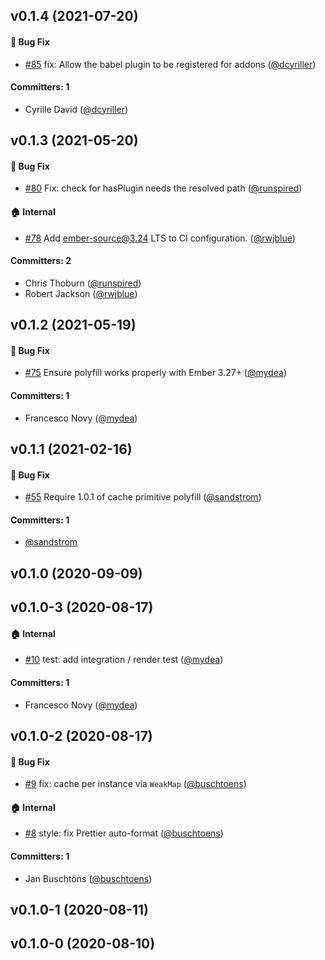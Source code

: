 ## v0.1.4 (2021-07-20)

#### :bug: Bug Fix
* [#85](https://github.com/ember-polyfills/ember-cached-decorator-polyfill/pull/85) fix: Allow the babel plugin to be registered for addons ([@dcyriller](https://github.com/dcyriller))

#### Committers: 1
- Cyrille David ([@dcyriller](https://github.com/dcyriller))

## v0.1.3 (2021-05-20)

#### :bug: Bug Fix
* [#80](https://github.com/ember-polyfills/ember-cached-decorator-polyfill/pull/80) Fix: check for hasPlugin needs the resolved path ([@runspired](https://github.com/runspired))

#### :house: Internal
* [#78](https://github.com/ember-polyfills/ember-cached-decorator-polyfill/pull/78) Add ember-source@3.24 LTS to CI configuration. ([@rwjblue](https://github.com/rwjblue))

#### Committers: 2
- Chris Thoburn ([@runspired](https://github.com/runspired))
- Robert Jackson ([@rwjblue](https://github.com/rwjblue))

## v0.1.2 (2021-05-19)

#### :bug: Bug Fix
* [#75](https://github.com/ember-polyfills/ember-cached-decorator-polyfill/pull/75) Ensure polyfill works properly with Ember 3.27+  ([@mydea](https://github.com/mydea))

#### Committers: 1
- Francesco Novy ([@mydea](https://github.com/mydea))

## v0.1.1 (2021-02-16)

#### :bug: Bug Fix
* [#55](https://github.com/ember-polyfills/ember-cached-decorator-polyfill/pull/55) Require 1.0.1 of cache primitive polyfill ([@sandstrom](https://github.com/sandstrom))

#### Committers: 1
- [@sandstrom](https://github.com/sandstrom)

## v0.1.0 (2020-09-09)

## v0.1.0-3 (2020-08-17)

#### :house: Internal
* [#10](https://github.com/ember-polyfills/ember-cached-decorator-polyfill/pull/10) test: add integration / render test ([@mydea](https://github.com/mydea))

#### Committers: 1
- Francesco Novy ([@mydea](https://github.com/mydea))

## v0.1.0-2 (2020-08-17)

#### :bug: Bug Fix
* [#9](https://github.com/ember-polyfills/ember-cached-decorator-polyfill/pull/9) fix: cache per instance via `WeakMap` ([@buschtoens](https://github.com/buschtoens))

#### :house: Internal
* [#8](https://github.com/ember-polyfills/ember-cached-decorator-polyfill/pull/8) style: fix Prettier auto-format ([@buschtoens](https://github.com/buschtoens))

#### Committers: 1
- Jan Buschtöns ([@buschtoens](https://github.com/buschtoens))

## v0.1.0-1 (2020-08-11)

## v0.1.0-0 (2020-08-10)

